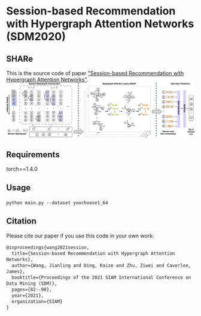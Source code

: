 Session-based Recommendation with Hypergraph Attention Networks (SDM2020)
============

## SHARe

This is the source code of paper ["Session-based Recommendation with Hypergraph Attention Networks"](https://epubs.siam.org/doi/abs/10.1137/1.9781611976700.10).
![The proposed framework](SHARE.png)

## Requirements

torch==1.4.0

## Usage
```python main.py --dataset yoochoose1_64```

## Citation

Please cite our paper if you use this code in your own work:

```
@inproceedings{wang2021session,
  title={Session-based Recommendation with Hypergraph Attention Networks},
  author={Wang, Jianling and Ding, Kaize and Zhu, Ziwei and Caverlee, James},
  booktitle={Proceedings of the 2021 SIAM International Conference on Data Mining (SDM)},
  pages={82--90},
  year={2021},
  organization={SIAM}
}
```


